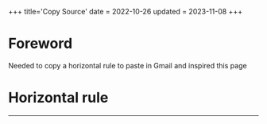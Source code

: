 +++
title='Copy Source'
date = 2022-10-26
updated = 2023-11-08
+++

# Foreword

Needed to copy a horizontal rule to paste in Gmail and inspired this page

# Horizontal rule

---
